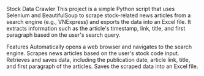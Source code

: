 Stock Data Crawler
This project is a simple Python script that uses Selenium and BeautifulSoup to scrape stock-related news articles from a search engine (e.g., VNExpress) and exports the data into an Excel file. It extracts information such as the article's timestamp, link, title, and first paragraph based on the user's search query.

Features
Automatically opens a web browser and navigates to the search engine.
Scrapes news articles based on the user's stock code input.
Retrieves and saves data, including the publication date, article link, title, and first paragraph of the articles.
Saves the scraped data into an Excel file.
